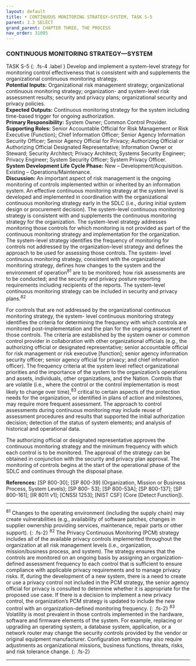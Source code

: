 ```yaml
---
layout: default
title: • CONTINUOUS MONITORING STRATEGY—SYSTEM, TASK S-5
parent: 3.3 SELECT 
grand_parent: CHAPTER THREE, THE PROCESS
nav_order: 31005
---
```


### CONTINUOUS MONITORING STRATEGY—SYSTEM 
TASK S-5
{: .fs-4 .label }
Develop and implement a system-level strategy for monitoring control effectiveness that is consistent with and supplements the organizational continuous monitoring strategy.  
**Potential Inputs:** Organizational risk management strategy; organizational continuous monitoring strategy; organization- and system-level risk assessment results; security and privacy plans; organizational security and privacy policies.  
**Expected Outputs:** Continuous monitoring strategy for the system including time-based trigger for ongoing authorization.  
**Primary Responsibility:** System Owner; Common Control Provider.  
**Supporting Roles:** Senior Accountable Official for Risk Management or Risk Executive (Function); Chief Information Officer; Senior Agency Information Security Officer; Senior Agency Official for Privacy; Authorizing Official or Authorizing Official Designated Representative; Information Owner or Steward; Security Architect; Privacy Architect; Systems Security Engineer; Privacy Engineer; System Security Officer; System Privacy Officer.  
**System Development Life Cycle Phase:** New – Development/Acquisition. Existing – Operations/Maintenance.  
**Discussion:** An important aspect of risk management is the ongoing monitoring of controls implemented within or inherited by an information system. An effective continuous monitoring strategy at the system level is developed and implemented in coordination with the organizational continuous monitoring strategy early in the SDLC (i.e., during initial system design or procurement decision). The system-level continuous monitoring strategy is consistent with and supplements the continuous monitoring strategy for the organization. The system-level strategy addresses monitoring those controls for which monitoring is not provided as part of the continuous monitoring strategy and implementation for the organization. The system-level strategy identifies the frequency of monitoring for controls not addressed by the organization-level strategy and defines the approach to be used for assessing those controls. The system- level continuous monitoring strategy, consistent with the organizational monitoring strategy, defines how changes to the system and the environment of operation<sup>81</sup> are to be monitored; how risk assessments are to be conducted; and the security and privacy posture reporting requirements including recipients of the reports. The system-level continuous monitoring strategy can be included in security and privacy plans.<sup>82</sup>  

For controls that are not addressed by the organizational continuous monitoring strategy, the system- level continuous monitoring strategy identifies the criteria for determining the frequency with which controls are monitored post-implementation and the plan for the ongoing assessment of those controls. The criteria are established by the system owner or common control provider in collaboration with other organizational officials (e.g., the authorizing official or designated representative; senior accountable official for risk management or risk executive [function]; senior agency information security officer; senior agency official for privacy; and chief information officer). The frequency criteria at the system level reflect organizational priorities and the importance of the system to the organization’s operations and assets, individuals, other organizations, and the Nation. Controls that are volatile (i.e., where the control or the control implementation is most likely to change over time),<sup>83</sup> critical to certain aspects of the protection needs for the organization, or identified in plans of action and milestones, may require more frequent assessment. The approach to control assessments during continuous monitoring may include reuse of assessment procedures and results that supported the initial authorization decision; detection of the status of system elements; and analysis of historical and operational data. 

The authorizing official or designated representative approves the continuous monitoring strategy and the minimum frequency with which each control is to be monitored. The approval of the strategy can be obtained in conjunction with the security and privacy plan approval. The monitoring of controls begins at the start of the operational phase of the SDLC and continues through the disposal phase. 
 
**References:** [SP 800-30]; [SP 800-39] (Organization, Mission or Business Process, System Levels); [SP 800- 53]; [SP 800-53A]; [SP 800-137]; [SP 800-161]; [IR 8011 v1]; [CNSSI 1253]; [NIST CSF] (Core [Detect Function]). 

***
<sup>81</sup> Changes to the operating environment (including the supply chain) may create vulnerabilities (e.g., availability of software patches, changes in supplier ownership providing services, maintenance, repair parts or other support).
{: .fs-2}
<sup>82</sup> The Privacy Continuous Monitoring (PCM) strategy includes all of the available privacy controls implemented throughout the organization at all risk management levels (i.e., organization, mission/business process, and system). The strategy ensures that the controls are monitored on an ongoing basis by assigning an organization-defined assessment frequency to each control that is sufficient to ensure compliance with applicable privacy requirements and to manage privacy risks. If, during the development of a new system, there is a need to create or use a privacy control not included in the PCM strategy, the senior agency official for privacy is consulted to determine whether it is appropriate for the proposed use case. If there is a decision to implement a new privacy control, the organization’s PCM strategy is updated to include the new control with an organization-defined monitoring frequency.
{: .fs-2}
<sup>83</sup> Volatility is most prevalent in those controls implemented in the hardware, software and firmware elements of the system. For example, replacing or upgrading an operating system, a database system, application, or a network router may change the security controls provided by the vendor or original equipment manufacturer. Configuration settings may also require adjustments as organizational missions, business functions, threats, risks, and risk tolerance change.
{: .fs-2}
*** 

